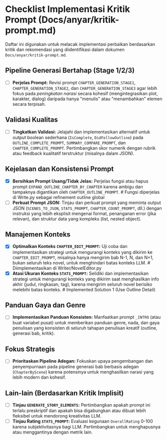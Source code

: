 # Checklist Implementasi Kritik Prompt (Docs/anyar/kritik-prompt.md)

Daftar ini digunakan untuk melacak implementasi perbaikan berdasarkan kritik dan rekomendasi yang diidentifikasi dalam dokumen `Docs/anyar/kritik-prompt.md`.

## Pipeline Generasi Bertahap (Stage 1/2/3)

-   [ ] **Perjelas Prompt:** Revisi prompt `CHAPTER_GENERATION_STAGE1`, `CHAPTER_GENERATION_STAGE2`, dan `CHAPTER_GENERATION_STAGE3` agar lebih fokus pada *peningkatan narasi* secara kohesif (mengintegrasikan plot, karakter, dialog) daripada hanya "menulis" atau "menambahkan" elemen secara terpisah.

## Validasi Kualitas

-   [ ] **Tingkatkan Validasi:** Jelajahi dan implementasikan alternatif untuk output boolean sederhana (`IsComplete`, `DidFollowOutline`) pada `OUTLINE_COMPLETE_PROMPT`, `SUMMARY_COMPARE_PROMPT`, dan `CHAPTER_COMPLETE_PROMPT`. Pertimbangkan skor numerik dengan rubrik atau feedback kualitatif terstruktur (misalnya dalam JSON).

## Kejelasan dan Konsistensi Prompt

-   [x] **Bersihkan Prompt Usang/Tidak Jelas:** Perjelas fungsi atau hapus prompt `EXPAND_OUTLINE_CHAPTER_BY_CHAPTER` karena ambigu dan tampaknya digantikan oleh `CHAPTER_OUTLINE_PROMPT`. # Fungsi diperjelas di Write.py sebagai refinement outline global
-   [ ] **Perkuat Prompt JSON:** Tinjau dan perkuat prompt yang meminta output JSON (`SCENES_TO_JSON`, `STATS_PROMPT`, `CHAPTER_COUNT_PROMPT`, dll.) dengan instruksi yang lebih eksplisit mengenai format, penanganan error (jika relevan), dan struktur data yang kompleks (list, nested object).

## Manajemen Konteks

-   [x] **Optimalkan Konteks `CHAPTER_EDIT_PROMPT`:** Uji coba dan implementasikan strategi untuk mengurangi konteks yang dikirim ke `CHAPTER_EDIT_PROMPT`, misalnya hanya mengirim bab N-1, N, dan N+1, bukan seluruh teks novel, untuk menghindari batas konteks LLM. # Diimplementasikan di Writer/NovelEditor.py
-   [x] **Atasi Ukuran Konteks `STATS_PROMPT`:** Selidiki dan implementasikan strategi untuk mengurangi konteks yang dikirim saat menghasilkan info akhir (judul, ringkasan, tag), karena mengirim seluruh novel berisiko melebihi batas konteks. # Implemented Solution 1 (Use Outline Detail)

## Panduan Gaya dan Genre

-   [ ] **Implementasikan Panduan Konsisten:** Manfaatkan prompt `_INTRO` (atau buat variabel pusat) untuk memberikan panduan genre, nada, dan gaya penulisan yang konsisten di seluruh tahapan penulisan kreatif (outline, generasi bab, kritik).

## Fokus Strategis

-   [ ] **Prioritaskan Pipeline Adegan:** Fokuskan upaya pengembangan dan penyempurnaan pada pipeline generasi bab berbasis adegan (`ChapterByScene`) karena potensinya untuk menghasilkan narasi yang lebih modern dan kohesif.

## Lain-lain (Berdasarkan Kritik Implisit)

-   [ ] **Tinjau `GENERATE_STORY_ELEMENTS`:** Pertimbangkan apakah prompt ini terlalu preskriptif dan apakah bisa digabungkan atau dibuat lebih fleksibel untuk mendorong kreativitas LLM.
-   [ ] **Tinjau Rating `STATS_PROMPT`:** Evaluasi kegunaan `OverallRating` 0-100 karena subjektivitasnya bagi LLM. Pertimbangkan untuk menghapusnya atau menggantinya dengan metrik lain.
